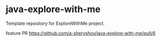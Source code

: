 # java-explore-with-me
Template repository for ExploreWithMe project.

feature PR https://github.com/a-sheryshov/java-explore-with-me/pull/6
